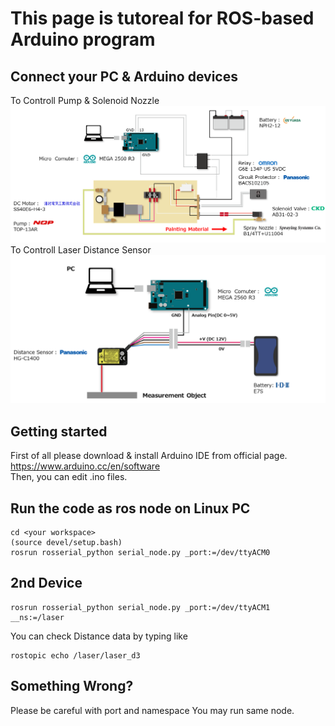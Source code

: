 # This page is tutoreal for ROS-based Arduino program

## Connect your PC & Arduino devices
To Controll Pump & Solenoid Nozzle
![Device Configuration](image/pump_circuit.png)
To Controll Laser Distance Sensor
![Device Configuration](image/laser_circuit.png)


## Getting started
First of all please download & install Arduino IDE from official page.
    https://www.arduino.cc/en/software   
Then, you can edit .ino files.

## Run the code as ros node on Linux PC

```
cd <your workspace>
(source devel/setup.bash)
rosrun rosserial_python serial_node.py _port:=/dev/ttyACM0
```

## 2nd Device
```
rosrun rosserial_python serial_node.py _port:=/dev/ttyACM1 __ns:=/laser
```
You can check Distance data by typing like 
```
rostopic echo /laser/laser_d3
```

## Something Wrong?

Please be careful with port and namespace
You may run same node.

